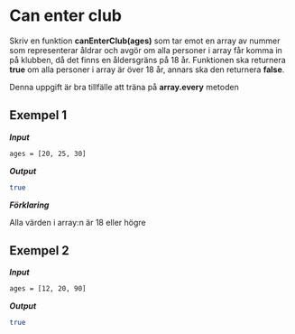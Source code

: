# Can enter club

Skriv en funktion **canEnterClub(ages)** som tar emot en array av nummer som representerar åldrar och avgör om alla personer i array får komma in på klubben, då det finns en åldersgräns på 18 år. Funktionen ska returnera **true** om alla personer i array är över 18 år, annars ska den returnera **false**.

Denna uppgift är bra tillfälle att träna på **array.every** metoden

## Exempel 1

**_Input_**

```bash
ages = [20, 25, 30]
```

**_Output_**

```bash
true
```

**_Förklaring_**

Alla värden i array:n är 18 eller högre

## Exempel 2

**_Input_**

```bash
ages = [12, 20, 90]
```

**_Output_**

```bash
true
```
